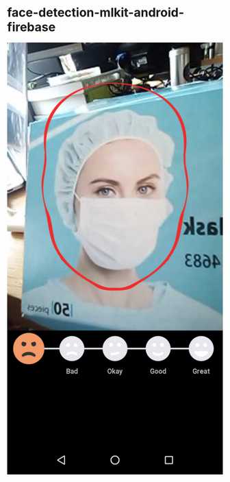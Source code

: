 # face-detection-mlkit-android-firebase


![alt text](https://github.com/melikeey/face-detection-mlkit-android-firebase/blob/master/ss.png)
